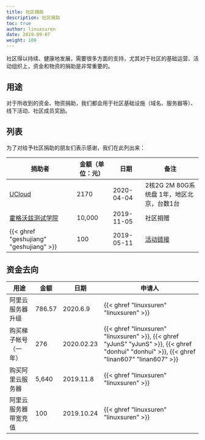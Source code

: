 ```yaml
---
title: 社区捐助
description: 社区捐助
toc: true
author: linuxsuren
date: 2019-09-07
weight: 100
---
```


社区得以持续、健康地发展，需要很多方面的支持，尤其对于社区的基础运营、活动组织上，资金和物资的捐助是非常重要的。

## 用途

对于所收到的资金、物资捐助，我们都会用于社区基础设施（域名、服务器等）、线下活动、社区成员奖励。

## 列表

为了对给予社区捐助的朋友们表示感谢，我们在此列出来：

|捐助者|金额（单位：元）|日期|备注|
|---|---|---|---|
| [UCloud](https://www.ucloud.cn/) | 2170 | 2020-04-04 | 2核2G 2M 80G系统盘 1年，地区北京，台数1台 |
|[霍格沃兹测试学院](https://testing-studio.com)|10,000|2019-11-05|社区捐赠|
|{{< ghref "geshujiang" "geshujiang" >}}|100|2019-05-11|[活动链接](https://jenkins-zh.cn/event/beijing-2019-06-22/)|

## 资金去向

|用途|金额|日期|申请人|
|---|---|---|---|
| 阿里云服务器升级 | 786.57 | 2020.6.9 |{{< ghref "linuxsuren" "linuxsuren" >}}|
| 购买梯子帐号（一年） | 276 | 2020.02.23 | {{< ghref "linuxsuren" "linuxsuren" >}}, {{< ghref "yJunS" "yJunS" >}}, {{< ghref "donhui" "donhui" >}}, {{< ghref "linan607" "linan607" >}} |
|购买阿里云服务器|5,640|2019.11.8|{{< ghref "linuxsuren" "linuxsuren" >}}|
|阿里云服务器带宽充值|100|2019.10.24|{{< ghref "linuxsuren" "linuxsuren" >}}|
